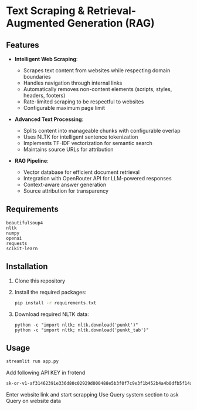 # Text Scraping & Retrieval-Augmented Generation (RAG)

## Features

- **Intelligent Web Scraping**: 
  - Scrapes text content from websites while respecting domain boundaries
  - Handles navigation through internal links
  - Automatically removes non-content elements (scripts, styles, headers, footers)
  - Rate-limited scraping to be respectful to websites
  - Configurable maximum page limit

- **Advanced Text Processing**:
  - Splits content into manageable chunks with configurable overlap
  - Uses NLTK for intelligent sentence tokenization
  - Implements TF-IDF vectorization for semantic search
  - Maintains source URLs for attribution

- **RAG Pipeline**:
  - Vector database for efficient document retrieval
  - Integration with OpenRouter API for LLM-powered responses
  - Context-aware answer generation
  - Source attribution for transparency

## Requirements

```
beautifulsoup4
nltk
numpy
openai
requests
scikit-learn
```

## Installation

1. Clone this repository

2. Install the required packages:
   ```bash
   pip install -r requirements.txt
   ```

3. Download required NLTK data:
   ```
   python -c "import nltk; nltk.download('punkt')"
   python -c "import nltk; nltk.download('punkt_tab')"

   ```


## Usage


```bash
streamlit run app.py
```


Add following API KEY in frotend
```bash
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
```
Enter website link and start scrapping 
Use Query system section to ask Query on website data
